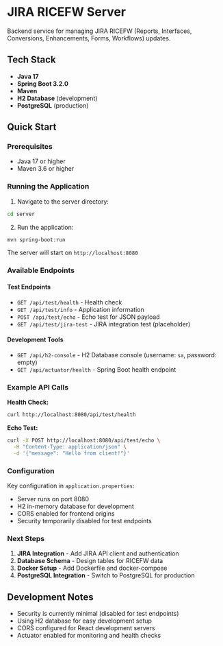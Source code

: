 # JIRA RICEFW Server

Backend service for managing JIRA RICEFW (Reports, Interfaces, Conversions, Enhancements, Forms, Workflows) updates.

## Tech Stack
- **Java 17**
- **Spring Boot 3.2.0**
- **Maven**
- **H2 Database** (development)
- **PostgreSQL** (production)

## Quick Start

### Prerequisites
- Java 17 or higher
- Maven 3.6 or higher

### Running the Application

1. Navigate to the server directory:
```bash
cd server
```

2. Run the application:
```bash
mvn spring-boot:run
```

The server will start on `http://localhost:8080`

### Available Endpoints

#### Test Endpoints
- `GET /api/test/health` - Health check
- `GET /api/test/info` - Application information
- `POST /api/test/echo` - Echo test for JSON payload
- `GET /api/test/jira-test` - JIRA integration test (placeholder)

#### Development Tools
- `GET /api/h2-console` - H2 Database console (username: `sa`, password: empty)
- `GET /api/actuator/health` - Spring Boot health endpoint

### Example API Calls

**Health Check:**
```bash
curl http://localhost:8080/api/test/health
```

**Echo Test:**
```bash
curl -X POST http://localhost:8080/api/test/echo \
  -H "Content-Type: application/json" \
  -d '{"message": "Hello from client!"}'
```

### Configuration

Key configuration in `application.properties`:
- Server runs on port 8080
- H2 in-memory database for development
- CORS enabled for frontend origins
- Security temporarily disabled for test endpoints

### Next Steps

1. **JIRA Integration** - Add JIRA API client and authentication
2. **Database Schema** - Design tables for RICEFW data
3. **Docker Setup** - Add Dockerfile and docker-compose
4. **PostgreSQL Integration** - Switch to PostgreSQL for production

## Development Notes

- Security is currently minimal (disabled for test endpoints)
- Using H2 database for easy development setup
- CORS configured for React development servers
- Actuator enabled for monitoring and health checks
